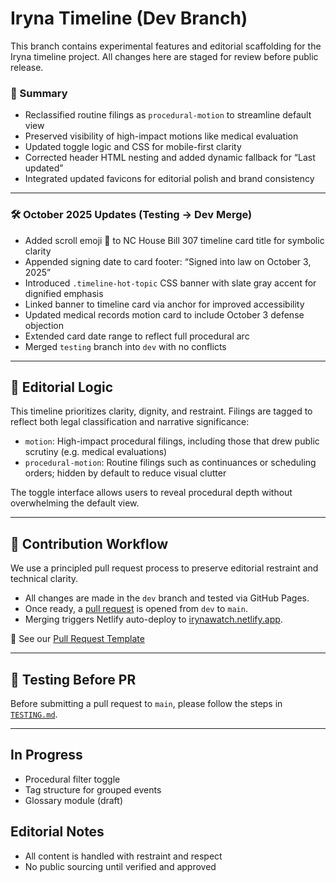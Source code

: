# Iryna Timeline (Dev Branch)

This branch contains experimental features and editorial scaffolding for the Iryna timeline project. All changes here are staged for review before public release.

### 🧾 Summary

- Reclassified routine filings as `procedural-motion` to streamline default view  
- Preserved visibility of high-impact motions like medical evaluation  
- Updated toggle logic and CSS for mobile-first clarity  
- Corrected header HTML nesting and added dynamic fallback for “Last updated”  
- Integrated updated favicons for editorial polish and brand consistency

---

### 🛠️ October 2025 Updates (Testing → Dev Merge)

- Added scroll emoji 📜 to NC House Bill 307 timeline card title for symbolic clarity  
- Appended signing date to card footer: “Signed into law on October 3, 2025”  
- Introduced `.timeline-hot-topic` CSS banner with slate gray accent for dignified emphasis  
- Linked banner to timeline card via anchor for improved accessibility  
- Updated medical records motion card to include October 3 defense objection  
- Extended card date range to reflect full procedural arc  
- Merged `testing` branch into `dev` with no conflicts

---

## 🧠 Editorial Logic

This timeline prioritizes clarity, dignity, and restraint. Filings are tagged to reflect both legal classification and narrative significance:

- `motion`: High-impact procedural filings, including those that drew public scrutiny (e.g. medical evaluations)
- `procedural-motion`: Routine filings such as continuances or scheduling orders; hidden by default to reduce visual clutter

The toggle interface allows users to reveal procedural depth without overwhelming the default view.

---

## 🧠 Contribution Workflow

We use a principled pull request process to preserve editorial restraint and technical clarity.

- All changes are made in the `dev` branch and tested via GitHub Pages.
- Once ready, a [pull request](https://github.com/CharlieFox84/irynawatch/compare/main...dev) is opened from `dev` to `main`.
- Merging triggers Netlify auto-deploy to [irynawatch.netlify.app](https://irynawatch.netlify.app/).

📄 See our [Pull Request Template](./PULL_REQUEST_TEMPLATE.md)

---

## 🧪 Testing Before PR

Before submitting a pull request to `main`, please follow the steps in [`TESTING.md`](./TESTING.md).

---

## In Progress

- Procedural filter toggle  
- Tag structure for grouped events  
- Glossary module (draft)

## Editorial Notes

- All content is handled with restraint and respect  
- No public sourcing until verified and approved
